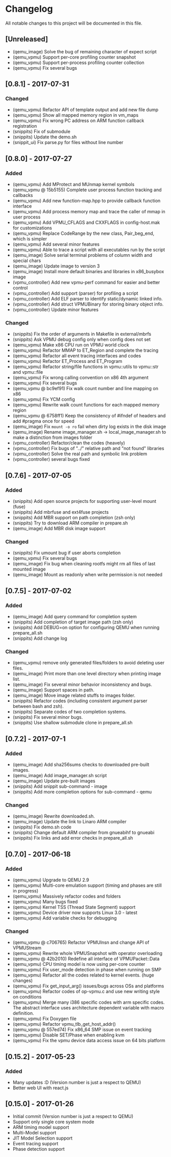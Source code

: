 # Changelog
All notable changes to this project will be documented in this file.

## [Unreleased]
- (qemu_image) Solve the bug of remaining character of expect script
- (qemu_vpmu) Support per-core profiling counter snapshot
- (qemu_vpmu) Support per-process profiling counter collection
- (qemu_vpmu) Fix several bugs

## [0.8.1] - 2017-07-31
### Changed
- (qemu_vpmu) Refactor API of template output and add new file dump
- (qemu_vpmu) Show all mapped memory region in vm_maps
- (qemu_vpmu) Fix wrong PC address on ARM function callback registration
- (snippits) Fix of submodule
- (snippits) Update the demo.sh
- (snippit_ui) Fix parse.py for files without line number

## [0.8.0] - 2017-07-27
### Added
- (qemu_vpmu) Add MProtect and MUnmap kernel symbols
- (qemu_vpmu @ 15b5155) Complete user process function tracking and callbacks
- (qemu_vpmu) Add new function-map.hpp to provide callback function interface
- (qemu_vpmu) Add process memory map and trace the caller of mmap in user process
- (qemu_vpmu) Add VPMU_CFLAGS and CXXFLAGS in config-host.mak for customizations
- (qemu_vpmu) Replace CodeRange by the new class, Pair_beg_end, which is simpler
- (qemu_vpmu) Add several minor features
- (qemu_vpmu) Able to trace a script with all executables run by the script
- (qemu_image) Solve serial terminal problems of column width and special chars
- (qemu_image) Update image to version 3
- (qemu_image) Install more default binaries and libraries in x86_busybox image
- (vpmu_controller) Add new vpmu-perf command for easier and better control
- (vpmu_controller) Add support (parser) for profiling a script
- (vpmu_controller) Add ELF parser to identify static/dynamic linked info.
- (vpmu_controller) Add struct VPMUBinary for storing binary object info.
- (vpmu_controller) Update minor features

### Changed
- (snippits) Fix the order of arguments in Makefile in external/mbrfs
- (snippits) Ask VPMU debug config only when config does not set
- (qemu_vpmu) Make x86 CPU run on VPMU world clock
- (qemu_vpmu) Refactor MMAP to ET_Region and complete the tracing
- (qemu_vpmu) Refactor all event tracing interfaces and codes
- (qemu_vpmu) Refactor ET_Process and ET_Program
- (qemu_vpmu) Refactor string/file functions in vpmu::utils to vpmu::str and vpmu::file
- (qemu_vpmu) Fix wrong calling convention on x86 4th argument
- (qemu_vpmu) Fix several bugs
- (qemu_vpmu @ bc9ef91) Fix walk count number and line mapping on x86
- (qemu_vpmu) Fix YCM config
- (qemu_vpmu) Rewrite walk count functions for each mapped memory region
- (qemu_vpmu @ 6758ff1) Keep the consistency of #ifndef of headers and add #pragma once for speed
- (qemu_image) Fix `mount -o ro` fail when dirty log exists in the disk image
- (qemu_image) Rename image_manager.sh -> local_image_manager.sh to make a distinction from images folder
- (vpmu_controller) Refactor/clean the codes (heavely)
- (vpmu_controller) Fix bugs of "../" relative path and "not found" libraries
- (vpmu_controller) Solve the real path and symbolic link problem
- (vpmu_controller) several bugs fixed

## [0.7.6] - 2017-07-05
### Added
- (snippits) Add open source projects for supporting user-level mount (fuse)
- (snippits) Add mbrfuse and ext4fuse projects
- (snippits) Add MBR support on path completion (zsh only)
- (snippits) Try to download ARM compiler in prepare.sh
- (qemu_image) Add MBR disk image support

### Changed
- (snippits) Fix umount bug if user aborts completion
- (qemu_vpmu) Fix several bugs
- (qemu_image) Fix bug when cleaning rootfs might rm all files of last mounted image
- (qemu_image) Mount as readonly when write permission is not needed


## [0.7.5] - 2017-07-02
### Added
- (qemu_image) Add query command for completion system
- (snippits) Add completion of target image path (zsh only)
- (snippits) Add DEBUG=on option for configuring QEMU when running prepare_all.sh
- (snippits) Add change log

### Changed
- (qemu_vpmu) remove only generated files/folders to avoid deleting user files.
- (qemu_image) Print more than one level directory when printing image list.
- (qemu_image) Fix several minor behavior inconsistency and bugs.
- (qemu_image) Support spaces in path.
- (qemu_image) Move image related stuffs to images folder.
- (snippits) Refactor codes (including consistent argument parser between bash and zsh).
- (snippits) Separate codes of two completion systems.
- (snippits) Fix several minor bugs.
- (snippits) Use shallow submodule clone in prepare_all.sh


## [0.7.2] - 2017-07-1
### Added
- (qemu_image) Add sha256sums checks to downloaded pre-built images.
- (qemu_image) Add image_manager.sh script
- (qemu_image) Update pre-built images
- (snippits) Add snippit sub-command - image
- (snippits) Add more completion options for sub-command - qemu

### Changed
- (qemu_image) Rewrite downloaded.sh.
- (qemu_image) Update the link to Linaro ARM compiler
- (snippits) Fix demo.sh code
- (snippits) Change default ARM compiler from gnueabihf to gnueabi
- (snippits) Fix links and add error checks in prepare_all.sh


## [0.7.0] - 2017-06-18
### Added
- (qemu_vpmu) Upgrade to QEMU 2.9
- (qemu_vpmu) Multi-core emulation support (timing and phases are still in progress)
- (qemu_vpmu) Massively refactor codes and folders
- (qemu_vpmu) Many bugs fixed
- (qemu_vpmu) Kernel TSS (Thread State Segment) support
- (qemu_vpmu) Device driver now supports Linux 3.0 - latest
- (qemu_vpmu) Add variable checks for debugging

### Changed
- (qemu_vpmu @ c706765) Refactor VPMUInsn and change API of VPMUStream
- (qemu_vpmu) Rewrite whole VPMUSnapshot with operator overloading
- (qemu_vpmu @ 42b2010) Redefine all interface of VPMUPacket::Data
- (qemu_vpmu) CPU timing model is now using per-core counter
- (qemu_vpmu) Fix user_mode detection in phase when running on SMP
- (qemu_vpmu) Refactor all the codes related to kernel events. (huge changes)
- (qemu_vpmu) Fix get_input_arg() issues/bugs across OSs and platforms
- (qemu_vpmu) Refactor codes of op-vpmu.c and use new writing style on conditions
- (qemu_vpmu) Merge many i386 specific codes with arm specific codes. The abstract interface uses architecture dependent variable with macro definition.
- (qemu_vpmu) Fix Doxygen file
- (qemu_vpmu) Refactor vpmu_tlb_get_host_addr()
- (qemu_vpmu @ 557ed74) Fix x86_64 SMP issue on event tracking
- (qemu_vpmu) Disable SET/Phase when enabling kvm
- (qemu_vpmu) Fix the vpmu device data access issue on 64 bits platform

## [0.15.2] - 2017-05-23
### Added
- Many updates :D (Version number is just a respect to QEMU)
- Better web UI with react.js


## [0.15.0] - 2017-01-26
- Initial commit (Version number is just a respect to QEMU)
- Support only single core system mode
- ARM timing model support
- Multi-Model support
- JIT Model Selection support
- Event tracing support
- Phase detection support



